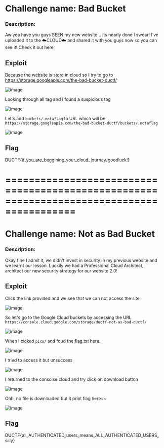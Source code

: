 # Challenge name: Bad Bucket
### Description:
Aw yea have you guys SEEN my new website... its nearly done I swear! I've uploaded it to the ☁️CLOUD☁️ and shared it with you guys now so you can see it! Check it out here

## Exploit

Because the website is store in cloud so I try to go to https://storage.googleapis.com/the-bad-bucket-ductf/

![image](https://user-images.githubusercontent.com/69805864/134938211-fae73210-df72-466b-961c-54c9168a1bac.png)

Looking through all tag and I found a suspicious tag

![image](https://user-images.githubusercontent.com/69805864/134938595-f7b62cf7-8dfc-4d75-8c28-bc1179163b66.png)

Let's add `buckets/.notaflag` to URL which will be `https://storage.googleapis.com/the-bad-bucket-ductf/buckets/.notaflag`

![image](https://user-images.githubusercontent.com/69805864/134939463-3c6c78c7-58d7-4d27-b3ca-30ff7ab4f425.png)


## Flag
DUCTF{if_you_are_beggining_your_cloud_journey_goodluck!}

# ==========================================================================================

# Challenge name: Not as Bad Bucket
### Description:
Okay fine I admit it, we didn't invest in security in my previous website and we learnt our lesson. Luckily we had a Professional Cloud Architect, architect our new security strategy for our website 2.0!

## Exploit

Click the link provided and we see that we can not access the site

![image](https://user-images.githubusercontent.com/69805864/134940371-8158ac22-2f00-4d73-b160-e2475c0f99e1.png)

So let's go to the Google Cloud buckets by accessing the URL `https://console.cloud.google.com/storage/ductf-not-as-bad-ductf/`

![image](https://user-images.githubusercontent.com/69805864/134941115-b765bfdb-887f-4278-b096-e5deacac9a18.png)

When I cicked `pics/` and foud the flag.txt here.

![image](https://user-images.githubusercontent.com/69805864/134941413-3d26e5e7-1148-4750-9a7b-0c831dc2c5c6.png)

I tried to access it but unsuccess

![image](https://user-images.githubusercontent.com/69805864/134941605-8c502e48-5f00-44fe-97b8-3cbeb655e0d3.png)

I returned to the consolse cloud and try click on download button

![image](https://user-images.githubusercontent.com/69805864/134942000-2c3d1c43-2698-4ffd-95b0-c95907640e17.png)

Ohh, no file is downloaded but it print flag here~~

![image](https://user-images.githubusercontent.com/69805864/134942195-493d1c6d-9fdd-4615-b491-233ac7fd64e5.png)


## Flag
DUCTF{all_AUTHENTICATED_users_means_ALL_AUTHENTICATED_USERS_silly}
